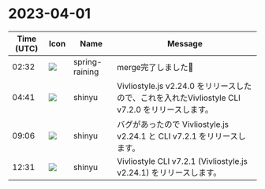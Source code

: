 # 2023-04-01

|Time (UTC)|Icon|Name|Message|
|---|---|---|---|
|02:32|![](https://secure.gravatar.com/avatar/1ac180f0868137292905c311b5fff781.jpg?s=72&d=https%3A%2F%2Fa.slack-edge.com%2Fdf10d%2Fimg%2Favatars%2Fava_0021-72.png)|spring-raining|merge完了しました🙆|
|04:41|![](https://avatars.slack-edge.com/2018-04-27/354445776386_e258f5ed5ba887b08668_72.jpg)|shinyu|Vivliostyle.js v2.24.0 をリリースしたので、これを入れたVivliostyle CLI v7.2.0 をリリースします。|
|09:06|![](https://avatars.slack-edge.com/2018-04-27/354445776386_e258f5ed5ba887b08668_72.jpg)|shinyu|バグがあったので Vivliostyle.js v2.24.1 と CLI v7.2.1 をリリースします。|
|12:31|![](https://avatars.slack-edge.com/2018-04-27/354445776386_e258f5ed5ba887b08668_72.jpg)|shinyu|Vivliostyle CLI v7.2.1 (Vivliostyle.js v2.24.1) をリリースします。|
